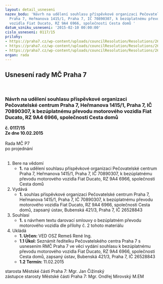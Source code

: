 ```yaml
---
layout: detail_usneseni
nazev_bodu: 'Návrh na udělení souhlasu příspěvkové organizaci Pečovatelské centrum
  Praha 7, Heřmanova 1415/1, Praha 7, IČ 70890307, k bezúplatnému převodu motorového
  vozidla Fiat Ducato, RZ 9A4 6966, společnosti Cesta domů '
datum_vzniku_usneseni: '2015-02-10 00:00:00'
cislo_usneseni: 0117/15
prilohy:
- https://praha7.cz/wp-content/uploads/councilResolution/Resolutions/26731/8-15-d%c5%afvodov%c3%a1_zpr%c3%a1va_k_bezplatn%c3%a9mu_p%c5%99evodu.doc
- https://praha7.cz/wp-content/uploads/councilResolution/Resolutions/26731/8-15-darovac%c3%ad_smlouva_o_bez%c3%baplatn%c3%a9m__p%c5%99evodu__motorov%c3%a9ho_vozidla_pcp7.doc
- https://praha7.cz/wp-content/uploads/councilResolution/Resolutions/26731/8-15-vypis_cesta_dom%c5%af.pdf
organ: rada
---
```

<div id="ucUsn_pList" class="usn">
	<span><h2>Usnesení rady MČ Praha 7 </h2>
<br></span><div class="standBody">
<span><h3>Návrh na udělení souhlasu příspěvkové organizaci Pečovatelské centrum Praha 7, Heřmanova 1415/1, Praha 7, IČ 70890307, k bezúplatnému převodu motorového vozidla Fiat Ducato, RZ 9A4 6966, společnosti Cesta domů </h3></span><div class="center">
		<strong>č. 0117/15</strong><br>
	</div>
<div class="center">
		<strong>Ze dne 10.02.2015</strong><br><br>
	</div>Rada MČ P7<br> po projednání<br><br><ol>
<li>Bere na vědomí<ul><li>
<strong>1.</strong> na udělení souhlasu příspěvkové organizaci Pečovatelské centrum Praha 7, Heřmanova 1415/1, Praha 7, IČ 70890307, k bezúplatnému převodu motorového vozidla Fiat Ducato, RZ 9A4 6966, společnosti Cesta domů </li></ul>
</li>
<li>Vydává<ul><li>
<strong>1.</strong> souhlas příspěvkové organizaci Pečovatelské centrum Praha 7, Heřmanova 1415/1, Praha 7, IČ 70890307, k bezúplatnému převodu motorového vozidla Fiat Ducato, RZ 9A4 6966, společnosti Cesta domů, zapsaný ústav, Bubenská 421/3, Praha 7, IČ 26528843 </li></ul>
</li>
<li>Souhlasí<ul><li>
<strong>1.</strong> s návrhem textu darovací smlouvy o bezúplatném převodu motorového vozidla dle přílohy č. 2 tohoto materiálu         </li></ul>
</li>
<li>Ukládá<ul>
<li>
<strong>1. Určen: </strong>VED OSZ Remeš René Ing.</li>
<li>
<strong>1.1 Úkol: </strong>Seznámit ředitelku Pečovatelského centra Praha 7 s usnesením RMČ Praha 7 ve věci vydání souhlasu k bezúplatnému převodu motorového vozidla Fiat Ducato, RZ 9A4 6966, společnosti Cesta domů, zapsaný ústav, Bubenská 421/3, Praha 7, IČ 26528843 </li>
<li>
<strong>1.2 Termín: </strong>11.02.2015</li>
</ul>
</li>
</ol>starosta Městské části Praha 7: Mgr. Jan Čižinský<br>zástupce starosty Městské části Praha 7: Mgr. Ondřej Mirovský M.EM 
</div>
</div>